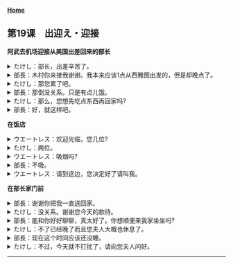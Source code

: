 **[Home](../Menu.md)**
## 第19课　出迎え・迎接

**阿武去机场迎接从美国出差回来的部长**
<details>
<summary>
たけし：部长，出差辛苦了。</summary>

部長、出張お疲れ様でした。
</details>

<details>
<summary>
部長：木村你来接我谢谢。我本来应该1点从西雅图出发的，但是却晚点了。</summary>

木村くん、迎えに来て　くれて　ありがとう。本当は　シアトル　を一時に　出る　はずだったんだ　けど、遅れちゃってね。
</details>

<details>
<summary>
たけし：那您累了吧。</summary>

じゃあ、お疲れになったでしょう。
</details>

<details>
<summary>
部長：那倒没关系。只是有点儿饿。</summary>

大丈夫だ　けど、ちょっとお腹が　すいてるんだ。
</details>

<details>
<summary>
たけし：那么，您想先吃点东西再回家吗?</summary>

じゃあ、何か召し上がって　から、お帰りなりますか。
</details>

<details>
<summary>
部長：好，就这样吧。</summary>

うん。そうしようか。
</details>

**在饭店**
<details>
<summary>
ウエートレス：欢迎光临，您几位?</summary>

いらっしゃいませ。何名様ですか。
</details>

<details>
<summary>
たけし：两位。</summary>

二人です。
</details>

<details>
<summary>
ウエートレス：吸烟吗?</summary>

おタバコを　お吸いになりますか。
</details>

<details>
<summary>
部長：不吸。</summary>

いいえ。
</details>

<details>
<summary>
ウエートレス：请到这边，您决定好了请叫我。</summary>

こちらへどうぞ。お決まりになりまし　たら、お呼びください。
</details>

**在部长家门前**
<details>
<summary>
部長：谢谢你把我一直送回家。</summary>

うちまで　送って　くれて　ありがとう。
</details>

<details>
<summary>
たけし：没关系。谢谢您今天的款待。</summary>

いいえ。今日はごちそうして　くださって　ありがとうございました。
</details>

<details>
<summary>
部長：能和你好好聊聊，真太好了。你想顺便来我家坐坐吗?</summary>

ゆっくり話ができて　よかったよ。ちょっと　うちによらない？
</details>

<details>
<summary>
たけし：不了已经晚了而且您夫人大概也休息了。</summary>

いえ。もう遅いし、奥様も　お休みになっている　でしょうから。
</details>

<details>
<summary>
部長：现在这个时间应该还没睡。</summary>

この時間なら　まで起きているはずだよ。
</details>

<details>
<summary>
たけし：不过，今天就不打扰了，请向您夫人问好。</summary>

でも、今日は遠慮しておきます。奥様に　よろしくお伝え　ください。
</details>

---
